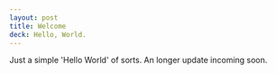 ```yaml
---
layout: post
title: Welcome
deck: Hello, World.
---
```


Just a simple 'Hello World' of sorts. An longer update incoming soon.

